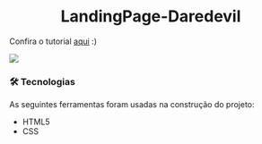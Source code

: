 
<h1 align="center">LandingPage-Daredevil</h1>

Confira o tutorial [aqui](https://www.youtube.com/watch?v=llF6vD-RljE&list=PLt3xnEqFASGOFkjN-MQKzHr3q0K70fMTN&index=53&t=226s) :)

<img src="https://s3.us-west-2.amazonaws.com/secure.notion-static.com/f5861541-233d-4ec1-a898-475e0bc5d2fd/WhatsApp_Video_2022-01-17_at_2.06.57_PM.gif?X-Amz-Algorithm=AWS4-HMAC-SHA256&X-Amz-Content-Sha256=UNSIGNED-PAYLOAD&X-Amz-Credential=AKIAT73L2G45EIPT3X45%2F20220117%2Fus-west-2%2Fs3%2Faws4_request&X-Amz-Date=20220117T171137Z&X-Amz-Expires=86400&X-Amz-Signature=c4b0fd791548404a2bebaf72f0fb063b0cf1c0bb63c96f964458fc8820a2ac44&X-Amz-SignedHeaders=host&response-content-disposition=filename%20%3D%22WhatsApp%2520Video%25202022-01-17%2520at%25202.06.57%2520PM.gif%22&x-id=GetObject"/>

### 🛠 Tecnologias

As seguintes ferramentas foram usadas na construção do projeto:

- HTML5
- CSS
